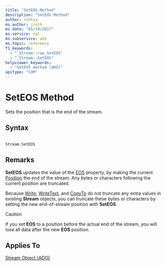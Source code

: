```yaml
---
title: "SetEOS Method"
description: "SetEOS Method"
author: rothja
ms.author: jroth
ms.date: "01/19/2017"
ms.service: sql
ms.subservice: ado
ms.topic: reference
f1_keywords:
  - "_Stream::raw_SetEOS"
  - "_Stream::SetEOS"
helpviewer_keywords:
  - "SetEOS method [ADO]"
apitype: "COM"
---
```

# SetEOS Method
Sets the position that is the end of the stream.  
  
## Syntax  
  
```  
  
Stream.SetEOS  
```  
  
## Remarks  
 **SetEOS** updates the value of the [EOS](./eos-property.md) property, by making the current [Position](./position-property-ado.md) the end of the stream. Any bytes or characters following the current position are truncated.  
  
 Because [Write](./write-method.md), [WriteText](./writetext-method.md), and [CopyTo](./copyto-method-ado.md) do not truncate any extra values in existing **Stream** objects, you can truncate these bytes or characters by setting the new end-of-stream position with **SetEOS**.  
  
> [!CAUTION]
>  If you set **EOS** to a position before the actual end of the stream, you will lose all data after the new **EOS** position.  
  
## Applies To  
 [Stream Object (ADO)](./stream-object-ado.md)